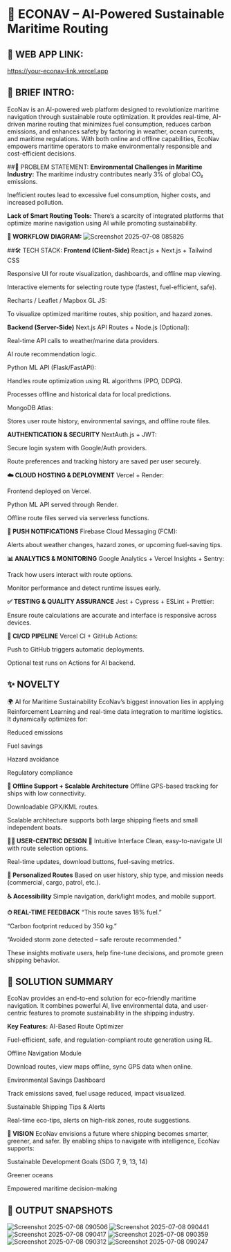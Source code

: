 # 🚢 ECONAV – AI-Powered Sustainable Maritime Routing
## 🔗 WEB APP LINK:
https://your-econav-link.vercel.app 

## 🧭 BRIEF INTRO:
EcoNav is an AI-powered web platform designed to revolutionize maritime navigation through sustainable route optimization. It provides real-time, AI-driven marine routing that minimizes fuel consumption, reduces carbon emissions, and enhances safety by factoring in weather, ocean currents, and maritime regulations. With both online and offline capabilities, EcoNav empowers maritime operators to make environmentally responsible and cost-efficient decisions.

##🚨 PROBLEM STATEMENT:
**Environmental Challenges in Maritime Industry:**
The maritime industry contributes nearly 3% of global CO₂ emissions.

Inefficient routes lead to excessive fuel consumption, higher costs, and increased pollution.

**Lack of Smart Routing Tools:**
There’s a scarcity of integrated platforms that optimize marine navigation using AI while promoting sustainability.

**🔄 WORKFLOW DIAGRAM:**
![Screenshot 2025-07-08 085826](https://github.com/user-attachments/assets/31441507-6e0c-4061-b4d0-b7bcf895aa1c)

##🛠 TECH STACK:
**Frontend (Client-Side)**
React.js + Next.js + Tailwind CSS

Responsive UI for route visualization, dashboards, and offline map viewing.

Interactive elements for selecting route type (fastest, fuel-efficient, safe).

Recharts / Leaflet / Mapbox GL JS:

To visualize optimized maritime routes, ship position, and hazard zones.

**Backend (Server-Side)**
Next.js API Routes + Node.js (Optional):

Real-time API calls to weather/marine data providers.

AI route recommendation logic.

Python ML API (Flask/FastAPI):

Handles route optimization using RL algorithms (PPO, DDPG).

Processes offline and historical data for local predictions.

MongoDB Atlas:

Stores user route history, environmental savings, and offline route files.

**AUTHENTICATION & SECURITY**
NextAuth.js + JWT:

Secure login system with Google/Auth providers.

Route preferences and tracking history are saved per user securely.

**☁️ CLOUD HOSTING & DEPLOYMENT**
Vercel + Render:

Frontend deployed on Vercel.

Python ML API served through Render.

Offline route files served via serverless functions.

**🔔 PUSH NOTIFICATIONS**
Firebase Cloud Messaging (FCM):

Alerts about weather changes, hazard zones, or upcoming fuel-saving tips.

**📊 ANALYTICS & MONITORING**
Google Analytics + Vercel Insights + Sentry:

Track how users interact with route options.

Monitor performance and detect runtime issues early.

**✅ TESTING & QUALITY ASSURANCE**
Jest + Cypress + ESLint + Prettier:

Ensure route calculations are accurate and interface is responsive across devices.

**🔁 CI/CD PIPELINE**
Vercel CI + GitHub Actions:

Push to GitHub triggers automatic deployments.

Optional test runs on Actions for AI backend.

## ✨ NOVELTY
🌍 AI for Maritime Sustainability
EcoNav’s biggest innovation lies in applying Reinforcement Learning and real-time data integration to maritime logistics. It dynamically optimizes for:

Reduced emissions

Fuel savings

Hazard avoidance

Regulatory compliance

**👥 Offline Support + Scalable Architecture**
Offline GPS-based tracking for ships with low connectivity.

Downloadable GPX/KML routes.

Scalable architecture supports both large shipping fleets and small independent boats.

**🧑‍💻 USER-CENTRIC DESIGN**
📱 Intuitive Interface
Clean, easy-to-navigate UI with route selection options.

Real-time updates, download buttons, fuel-saving metrics.

**🧩 Personalized Routes**
Based on user history, ship type, and mission needs (commercial, cargo, patrol, etc.).

**♿ Accessibility**
Simple navigation, dark/light modes, and mobile support.

**⏱ REAL-TIME FEEDBACK**
“This route saves 18% fuel.”

“Carbon footprint reduced by 350 kg.”

“Avoided storm zone detected – safe reroute recommended.”

These insights motivate users, help fine-tune decisions, and promote green shipping behavior.

## 🚀 SOLUTION SUMMARY
EcoNav provides an end-to-end solution for eco-friendly maritime navigation. It combines powerful AI, live environmental data, and user-centric features to promote sustainability in the shipping industry.

**Key Features:**
AI-Based Route Optimizer

Fuel-efficient, safe, and regulation-compliant route generation using RL.

Offline Navigation Module

Download routes, view maps offline, sync GPS data when online.

Environmental Savings Dashboard

Track emissions saved, fuel usage reduced, impact visualized.

Sustainable Shipping Tips & Alerts

Real-time eco-tips, alerts on high-risk zones, route suggestions.

**🌱 VISION**
EcoNav envisions a future where shipping becomes smarter, greener, and safer. By enabling ships to navigate with intelligence, EcoNav supports:

Sustainable Development Goals (SDG 7, 9, 13, 14)

Greener oceans

Empowered maritime decision-making

## 📸 OUTPUT SNAPSHOTS
![Screenshot 2025-07-08 090506](https://github.com/user-attachments/assets/c3e69ad9-a3ba-413c-8f04-87933c0af64e)
![Screenshot 2025-07-08 090441](https://github.com/user-attachments/assets/6fed85dc-9b29-4151-bd4d-f520e05a9b30)
![Screenshot 2025-07-08 090417](https://github.com/user-attachments/assets/0ef76eda-09dc-486c-be93-3029a4b72d80)
![Screenshot 2025-07-08 090359](https://github.com/user-attachments/assets/9dc06b09-0964-46d8-9d1b-2940b98b579e)
![Screenshot 2025-07-08 090312](https://github.com/user-attachments/assets/8e1d6b06-2274-4fcc-bd59-2b25e1936cc9)
![Screenshot 2025-07-08 090247](https://github.com/user-attachments/assets/c66936fe-73f1-463c-b496-b27cca065a3b)
